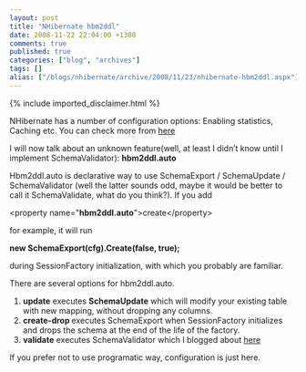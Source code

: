 ```yaml
---
layout: post
title: "NHibernate hbm2ddl"
date: 2008-11-22 22:04:00 +1300
comments: true
published: true
categories: ["blog", "archives"]
tags: []
alias: ["/blogs/nhibernate/archive/2008/11/23/nhibernate-hbm2ddl.aspx"]
---
```

<!-- more -->
{% include imported_disclaimer.html %}
<p>NHibernate has a number of configuration options: Enabling statistics, Caching etc. You can check more from <a href="http://nhibernate.svn.sourceforge.net/viewvc/nhibernate/trunk/nhibernate/src/NHibernate/Cfg/Settings.cs?revision=3870&amp;view=markup" target="_blank">here</a></p>
<p>I will now talk about an unknown feature(well, at least I didn&rsquo;t know until I implement SchemaValidator): <b>hbm2ddl.auto</b></p>
<p>Hbm2ddl.auto
is declarative way to use SchemaExport / SchemaUpdate / SchemaValidator
(well the latter sounds odd, maybe it would be better to call it
SchemaValidate, what do you think?). If you add </p>
<p>&lt;property name="<b>hbm2ddl.auto</b>"&gt;create&lt;/property&gt;</p>
<p>for example, it will run</p>
<p><b>new SchemaExport(cfg).Create(false, true);</b></p>
<p>during SessionFactory initialization, with which you probably are familiar.</p>
<p>There are several options for hbm2ddl.auto.</p>
<ol>
<li><b>update</b> executes <b>SchemaUpdate</b> which will modify your existing table with new mapping, without dropping any columns.</li>
<li><b>create-drop </b>executes SchemaExport when SessionFactory initializes and drops the schema at the end of the life of the factory.</li>
<li><b>validate</b> executes SchemaValidator which I blogged about <a href="http://www.tunatoksoz.com/post/NHibernate-SchemaValidator.aspx" target="_blank">here</a></li>
</ol>
<p> If you prefer not to use programatic way, configuration is just here. </p>
